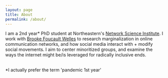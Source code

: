 ```yaml
---
layout: page
title: About
permalink: /about/
---
```


I am a 2nd year* PhD student at Northeastern's [Network Science Institute](https://www.networkscienceinstitute.org/). I work with [Brooke Foucault Welles](http://brooke-welles.squarespace.com/) to research marginalization in online communication networks, and how social media interact with + modify social movements. I aim to center minoritized groups, and examine the ways the internet might be/is leveraged for radically inclusive ends. 

<br>
*I actually prefer the term 'pandemic 1st year'

